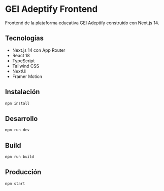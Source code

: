 # GEI Adeptify Frontend

Frontend de la plataforma educativa GEI Adeptify construido con Next.js 14.

## Tecnologías

- Next.js 14 con App Router
- React 18
- TypeScript
- Tailwind CSS
- NextUI
- Framer Motion

## Instalación

```bash
npm install
```

## Desarrollo

```bash
npm run dev
```

## Build

```bash
npm run build
```

## Producción

```bash
npm start
```
